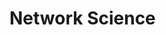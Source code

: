 <!--
Filename: 	note.md
Project: 	/Users/shume/Developer/NetworkScience
Author: 	shumez <https://github.com/shumez>
Created: 	2019-02-12 08:46:1
Modified: 	2019-02-12 08:46:32
-----
Copyright (c) 2019 shumez
-->

# Network Science
